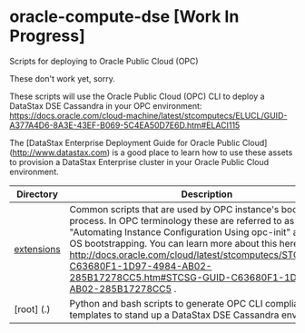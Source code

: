 # oracle-compute-dse [Work In Progress]
Scripts for deploying to Oracle Public Cloud (OPC)

These don't work yet, sorry.

These scripts will use the Oracle Public Cloud (OPC) CLI to deploy a DataStax DSE Cassandra in your OPC environment: https://docs.oracle.com/cloud-machine/latest/stcomputecs/ELUCL/GUID-A377A4D6-8A3E-43EF-B069-5C4EA50D7E6D.htm#ELACI115

 The [DataStax Enterprise Deployment Guide for Oracle Public Cloud] (http://www.datastax.com) is a good place to learn how to use these assets to provision a DataStax Enterprise cluster in your Oracle Public Cloud environment.

Directory | Description
--- | ---
[extensions](./extensions) | Common scripts that are used by OPC instance's bootstrapping process.  In OPC terminology these are referred to as "Automating Instance Configuration Using opc-init" a.k.a Linux OS bootstrapping.  You can learn more about this here - http://docs.oracle.com/cloud/latest/stcomputecs/STCSG/GUID-C63680F1-1D97-4984-AB02-285B17278CC5.htm#STCSG-GUID-C63680F1-1D97-4984-AB02-285B17278CC5 .
[root] (.) | Python and bash scripts to generate OPC CLI compliant json templates to stand up a DataStax DSE Cassandra environment.

